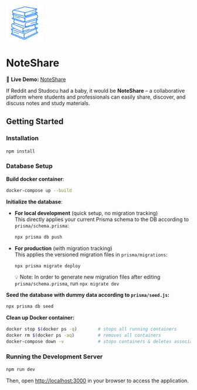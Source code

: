 <img src="public/icon9.png" height="100" width="100"></img>

# NoteShare

🔗 **Live Demo:** [NoteShare](https://sharemynotes.vercel.app)

If Reddit and Studocu had a baby, it would be **NoteShare** – a collaborative platform where students and professionals can easily share, discover, and discuss notes and study materials.

## Getting Started

### Installation

```bash
npm install
```

### Database Setup

**Build docker container**:

```bash
docker-compose up --build
```

**Initialize the database**:

- **For local development** (quick setup, no migration tracking)  
  This directly applies your current Prisma schema to the DB according to `prisma/schema.prisma`:

  ```bash
  npx prisma db push
  ```

- **For production** (with migration tracking)  
  This applies the versioned migration files in `prisma/migrations`:
  ```bash
  npx prisma migrate deploy
  ```
  💡 Note: In order to generate new migration files after editing `prisma/schema.prisma`, run `npx migrate dev`

**Seed the database with dummy data according to `prisma/seed.js`:**

```bash
npx prisma db seed
```

**Clean up Docker container:**

```bash
docker stop $(docker ps -q)        # stops all running containers
docker rm $(docker ps -aq)         # removes all containers
docker-compose down -v             # stops containers & deletes associated volumes
```

### Running the Development Server

```bash
npm run dev
```

Then, open [http://localhost:3000](http://localhost:3000) in your browser to access the application.
